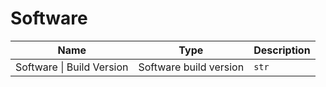 # Software

| Name | Type | Description |
| --- | --- | --- |
| <a id="software-build-version"></a>Software \| Build Version | Software build version | `str` |
